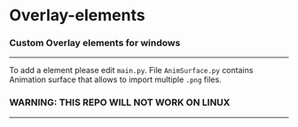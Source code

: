 # Overlay-elements
### Custom Overlay elements for windows

------------------------------------

To add a element please edit `main.py`.
File `AnimSurface.py` contains Animation surface that allows 
to import multiple `.png` files.

### **WARNING: THIS REPO WILL NOT WORK ON LINUX**

-------------------------------------